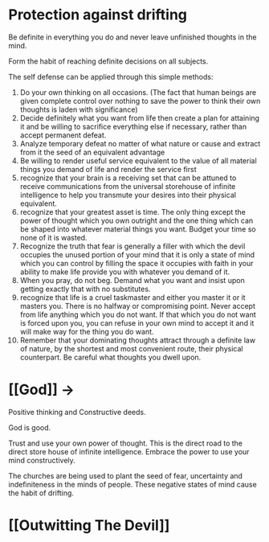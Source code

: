 #  Protection against drifting

Be definite in everything you do and never leave unfinished thoughts in the mind. 

Form the habit of reaching definite decisions on all subjects. 

 The self defense can be applied through this simple methods:
 
 1. Do your own thinking on all occasions. (The fact that human beings are given complete control over nothing to save the power to think their own thoughts is laden with significance)
 2. Decide definitely what you want from life then create a plan for attaining it and be willing to sacrifice everything else if necessary, rather than accept permanent defeat.
 3. Analyze temporary defeat no matter of what nature or cause and extract from it the seed of an equivalent advantage
 4. Be willing to render useful service equivalent to the value of all material things you demand of life and render the service first
 5. recognize that your brain is a receiving set that can be attuned to receive communications from the universal storehouse of infinite intelligence to help you transmute your desires into their physical equivalent.
 6. recognize that your greatest asset is time. The only thing except the power of thought which you own outright and the one thing which can be shaped into whatever material things you want. Budget your time so none of it is wasted.
 7. Recognize the truth that fear is generally a filler with which the devil occupies the unused portion of your mind that it is only a state of mind which you can control by filling the space it occupies with faith in your ability to make life provide you with whatever you demand of it.
 8. When you pray, do not beg. Demand what you want and insist upon getting exactly that with no substitutes.
 9. recognize that life is a cruel taskmaster and either you master it or it masters you. There is no halfway or compromising point. Never accept from life anything which you do not want. If that which you do not want is forced upon you, you can refuse in your own mind to accept it and it will make way for the thing you do want.
 10. Remember that your dominating thoughts attract through a definite law of nature, by the shortest and most convenient route, their physical counterpart. Be careful what thoughts you dwell upon.


# [[God]] -> 
Positive thinking and Constructive deeds.

God is good.

Trust and use your own power of thought. This is the direct road to the direct store house of infinite intelligence. Embrace the power to use your mind constructively. 

The churches are being used to plant the seed of fear, uncertainty and indefiniteness in the minds of people. These negative states of mind cause the habit of drifting. 


# [[Outwitting The Devil]]